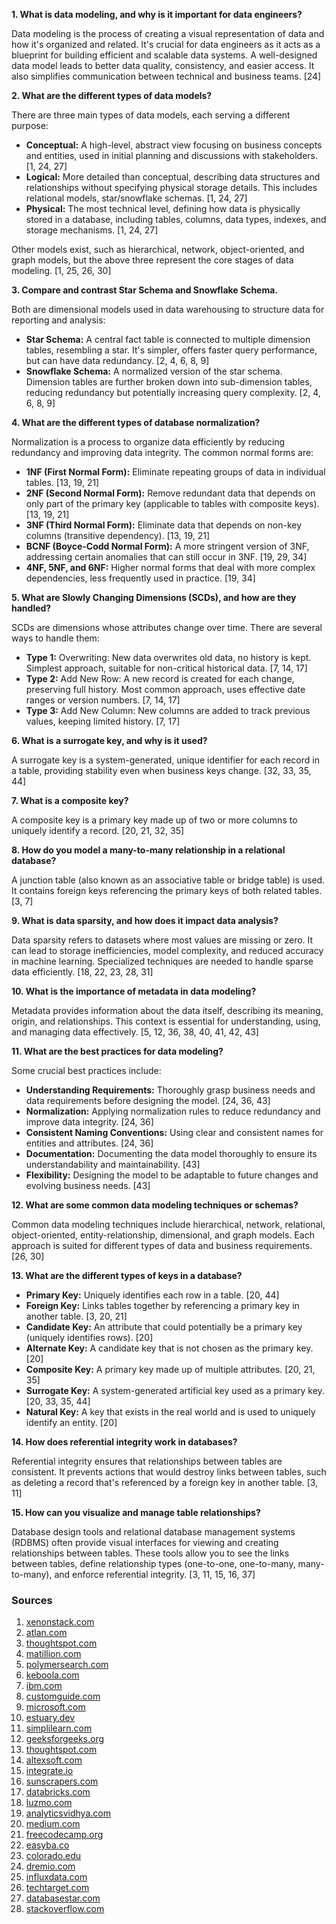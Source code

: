 **1. What is data modeling, and why is it important for data engineers?**

Data modeling is the process of creating a visual representation of data and how it's organized and related. It's crucial for data engineers as it acts as a blueprint for building efficient and scalable data systems. A well-designed data model leads to better data quality, consistency, and easier access.  It also simplifies communication between technical and business teams. [24]


**2. What are the different types of data models?**

There are three main types of data models, each serving a different purpose:

* **Conceptual:** A high-level, abstract view focusing on business concepts and entities, used in initial planning and discussions with stakeholders. [1, 24, 27]
* **Logical:** More detailed than conceptual, describing data structures and relationships without specifying physical storage details.  This includes relational models, star/snowflake schemas. [1, 24, 27]
* **Physical:**  The most technical level, defining how data is physically stored in a database, including tables, columns, data types, indexes, and storage mechanisms. [1, 24, 27]

Other models exist, such as hierarchical, network, object-oriented, and graph models, but the above three represent the core stages of data modeling. [1, 25, 26, 30]

**3. Compare and contrast Star Schema and Snowflake Schema.**

Both are dimensional models used in data warehousing to structure data for reporting and analysis:

* **Star Schema:**  A central fact table is connected to multiple dimension tables, resembling a star. It's simpler, offers faster query performance, but can have data redundancy. [2, 4, 6, 8, 9]
* **Snowflake Schema:** A normalized version of the star schema. Dimension tables are further broken down into sub-dimension tables, reducing redundancy but potentially increasing query complexity. [2, 4, 6, 8, 9]

**4. What are the different types of database normalization?**

Normalization is a process to organize data efficiently by reducing redundancy and improving data integrity. The common normal forms are:

* **1NF (First Normal Form):** Eliminate repeating groups of data in individual tables. [13, 19, 21]
* **2NF (Second Normal Form):**  Remove redundant data that depends on only part of the primary key (applicable to tables with composite keys). [13, 19, 21]
* **3NF (Third Normal Form):** Eliminate data that depends on non-key columns (transitive dependency). [13, 19, 21]
* **BCNF (Boyce-Codd Normal Form):** A more stringent version of 3NF, addressing certain anomalies that can still occur in 3NF. [19, 29, 34]
* **4NF, 5NF, and 6NF:**  Higher normal forms that deal with more complex dependencies, less frequently used in practice. [19, 34]


**5. What are Slowly Changing Dimensions (SCDs), and how are they handled?**

SCDs are dimensions whose attributes change over time.  There are several ways to handle them:

* **Type 1:** Overwriting: New data overwrites old data, no history is kept. Simplest approach, suitable for non-critical historical data. [7, 14, 17]
* **Type 2:** Add New Row:  A new record is created for each change, preserving full history. Most common approach, uses effective date ranges or version numbers. [7, 14, 17]
* **Type 3:** Add New Column: New columns are added to track previous values, keeping limited history. [7, 17]


**6. What is a surrogate key, and why is it used?**

A surrogate key is a system-generated, unique identifier for each record in a table, providing stability even when business keys change. [32, 33, 35, 44]

**7. What is a composite key?**

A composite key is a primary key made up of two or more columns to uniquely identify a record. [20, 21, 32, 35]

**8.  How do you model a many-to-many relationship in a relational database?**

A junction table (also known as an associative table or bridge table) is used.  It contains foreign keys referencing the primary keys of both related tables. [3, 7]


**9. What is data sparsity, and how does it impact data analysis?**

Data sparsity refers to datasets where most values are missing or zero. It can lead to storage inefficiencies, model complexity, and reduced accuracy in machine learning. Specialized techniques are needed to handle sparse data efficiently. [18, 22, 23, 28, 31]


**10. What is the importance of metadata in data modeling?**

Metadata provides information about the data itself, describing its meaning, origin, and relationships. This context is essential for understanding, using, and managing data effectively. [5, 12, 36, 38, 40, 41, 42, 43]

**11. What are the best practices for data modeling?**

Some crucial best practices include:

* **Understanding Requirements:**  Thoroughly grasp business needs and data requirements before designing the model. [24, 36, 43]
* **Normalization:** Applying normalization rules to reduce redundancy and improve data integrity. [24, 36]
* **Consistent Naming Conventions:** Using clear and consistent names for entities and attributes. [24, 36]
* **Documentation:**  Documenting the data model thoroughly to ensure its understandability and maintainability. [43]
* **Flexibility:** Designing the model to be adaptable to future changes and evolving business needs. [43]


**12. What are some common data modeling techniques or schemas?**

Common data modeling techniques include hierarchical, network, relational, object-oriented, entity-relationship, dimensional, and graph models.  Each approach is suited for different types of data and business requirements. [26, 30]

**13.  What are the different types of keys in a database?**

* **Primary Key:** Uniquely identifies each row in a table. [20, 44]
* **Foreign Key:**  Links tables together by referencing a primary key in another table. [3, 20, 21]
* **Candidate Key:**  An attribute that could potentially be a primary key (uniquely identifies rows). [20]
* **Alternate Key:** A candidate key that is not chosen as the primary key. [20]
* **Composite Key:**  A primary key made up of multiple attributes. [20, 21, 35]
* **Surrogate Key:**  A system-generated artificial key used as a primary key. [20, 33, 35, 44]
* **Natural Key:** A key that exists in the real world and is used to uniquely identify an entity. [20]


**14. How does referential integrity work in databases?**

Referential integrity ensures that relationships between tables are consistent. It prevents actions that would destroy links between tables, such as deleting a record that's referenced by a foreign key in another table. [3, 11]


**15. How can you visualize and manage table relationships?**

Database design tools and relational database management systems (RDBMS) often provide visual interfaces for viewing and creating relationships between tables.  These tools allow you to see the links between tables, define relationship types (one-to-one, one-to-many, many-to-many), and enforce referential integrity. [3, 11, 15, 16, 37]


### Sources

1. [xenonstack.com](https://vertexaisearch.cloud.google.com/grounding-api-redirect/AYygrcSgxpepq4DdD2V9YqeRRiRvctE0GJ29yAcLeOcVXK4Q5e05ut2gnMWkYn5QIBKLmJXoZ4q6piQ1t4Z0Kylu0GR5JHOW3eQ3i3pVNBBK7x9Egm-jcq0V9_GLCeaSlSgz98CnLxVxS04AmzBJvE0=)
2. [atlan.com](https://vertexaisearch.cloud.google.com/grounding-api-redirect/AYygrcTPLzA4zRtZauFZe65gxcQTNwJL3HjZ1A-FYeRsiSxZuCJLX-ntbRde5SONLVTdSBSiyfq2zBZIHIQfpo9-f-IlJcpEs9soXspQO7YDWn2U0FQ72qwqGXr3tBj-qru_etiIoky_SfNkA-aF-w==)
3. [thoughtspot.com](https://vertexaisearch.cloud.google.com/grounding-api-redirect/AYygrcTSUgOfCUTIfg_6AQisJiz_9dqGMkmjaqWUMb-QRXyaRTUVQZN_PncxIir3qJmqIcJ2wSieWWDG5TxyQRCOrkIH65RKeMD92HhoqvA-uYgbjMtng7QjwW3yFsYT2Uh7J-gQfYytrqKSJYD-7jw4CSEaVvXQiOIxA9YEFknGOd3Yr5nAm6tH6brIi9CmvWsLKDfq5US6bQMjdVr0JtM=)
4. [matillion.com](https://vertexaisearch.cloud.google.com/grounding-api-redirect/AYygrcTDGiupjm4ZtqZx-WHqi4u7Is8G4W_mwr8RRw1dFnzdvFMY2m-dJsCpbJvRBeBOJhFl5_CLDhBiaDea1q_lP_PUkDNKVTrOdb8JmnL6KIzSiTfuRt1_9pe5Rs-i2XAuA__lp7UTchcNp34Gjo2h1RTcfw==)
5. [polymersearch.com](https://vertexaisearch.cloud.google.com/grounding-api-redirect/AYygrcQtByxf_K8IM6fi-IUARuUBBvyCr2SiWHkcrvkjMqFbuAg_-vk_Golj9mYMqkXeVs44XWxeatbdT-vW6bU5vjMkDbOuN29zJwaEalQnm5P7mGk26qsbYWUw329mnuMwGgj1-ig6GnyElsBdoBpsI6PNqbVEqugNSZlHppM=)
6. [keboola.com](https://vertexaisearch.cloud.google.com/grounding-api-redirect/AYygrcTLop5jy4ZPw0fbsn1ZORtumtzAwFGwtyuzvD0tu99OqrD89wiDzySLsbxrO7btc43mB8feqVyL5flbXQZ6-p9x7ilcVUbRCuLnSAaZExic5aI3LSrLbvMSLc-digNr6GO1pkzt7i_cp_LCusghwIB2Rdzbqtbi)
7. [ibm.com](https://vertexaisearch.cloud.google.com/grounding-api-redirect/AYygrcQfoKuw2fBPpwxHXaZ15iw-OuL2_wrBE1ZXyjGNQbZkvhA1Uaf1RCuXLYu8sPGPtFjnhVHGPOQr_oojPLw_9z5xmKkA9Om20VxnntLGESIdCGOHrro_BjrCX2qEdflMC1LVaYo-bkB1eJXr-QaMGjqGii2itmcBq1x_ooEJAeM=)
8. [customguide.com](https://vertexaisearch.cloud.google.com/grounding-api-redirect/AYygrcRuEB4LNDdhMRW2M6KG6HbNDDgyyltpfs3gHiHm2Xy75leUvbq0h2Z0caqtC-1hZWyZGgX-hcD8coEeL88W0qUz-WUaZL4tYrPPmlShqoklXNjjqFrkG6z5GVWfdorxSZ657WpqdqZokLnoGCiadvjgtwHe9crWj7hLBE0QvvKGbg==)
9. [microsoft.com](https://vertexaisearch.cloud.google.com/grounding-api-redirect/AYygrcRdK5xW-ANFsp7wx9KTtTtqsSp5HSTTWOUEmO2ogXU-UJl0i-uyVGKpTYjTUbV1-jwxJOaImdCFlgLjwL7k6_yiJrtcLSoq-0jv4cANNe623gW0lWXn8v9HMMvzzjzkRXOvcs8og2Xss_WNUVXFpk4rrSIYoMS1uctDe_7VtfPlybrvJMQRxMdJe4fezbUYf4TIEfak7vIXlNojL-WsLspLtxyAEEH9)
10. [estuary.dev](https://vertexaisearch.cloud.google.com/grounding-api-redirect/AYygrcRmcdfCjj9HFVMNWzPpez0IrwPG39GKWBGFWF13UrtlVuj9zL9sIWYzzuZsPXhey2vZOPHtp31bUarAefbUH9TJrxAwDDsdLNJOd663ssjNwZizUsHcX5xh26ww8kRhYUrf)
11. [simplilearn.com](https://vertexaisearch.cloud.google.com/grounding-api-redirect/AYygrcTc3JTahLMoFpd7MuS2f_aBFkOJQdFMHgutM6-DErjECNpERq93TH_lQXgGGWxxB2mOGYTEdOgBUY_4ML02XyxN4cNH1--kVCOJyIBaYBFBWf3gUReCOxH_XCVYXlMUlMoIQclI3LELe5Nvz1r12dzUlEku)
12. [geeksforgeeks.org](https://vertexaisearch.cloud.google.com/grounding-api-redirect/AYygrcT9osFI3Ypdsv_ZCoousbomDY8KFozoLt1wDMf5ByYuiNotT74tl_u4vnddamm59maaAV2bjY1F_aCfJgVltIGnt6VjpeiRGoh5nVB8mo6YFbLEtGUwIy46Ty02lKhYeRh00gbQnt43xBenuqGgQV0ADAh8OZHx2yMHeYF4DnM14PBBWcl01u1xYJEfuA==)
13. [thoughtspot.com](https://vertexaisearch.cloud.google.com/grounding-api-redirect/AYygrcRgD3vm9ZCVqx_hVqWu3aCa7JpXu5l4ShEAJFjkrjYe5dPF_bu8i3rK3iu0veMJ2NgO1VZxwT4j892NnJ8f7RYusx_kq_un6KlsQt5lC3ZyAR1ek9AGNgUsr2h70QLNsemqkD6xcPJUtjE3QMWngn_DfN20p39pGbvLNeT-Km5W4MvCAsc-yuxLW7vNCXHCTQ==)
14. [altexsoft.com](https://vertexaisearch.cloud.google.com/grounding-api-redirect/AYygrcRnmzMFr64hi_O9n_fVj2RTWYEzLMyWyqBP1Ry9G4BjHy3dqubDtGq4Icmbytq5DqgkswwMmFDqpKG8jGCt3Umk6ODHM-LJRPA54sL0jPnJW_ZD_CO9zBoBSt8pWY9v0dhDZzYTeLkk)
15. [integrate.io](https://vertexaisearch.cloud.google.com/grounding-api-redirect/AYygrcSc7eoXwxYAzFGaANkOv-0-RJpuRILfFUuTHmPHISUIa51-BqV40vaoeaWMvA9WVoInwQ_w7uNxBpb6tF2jY0gXMITHkFjIt3J6cV1Sl64cKjGRQNy5Uwrd8o6CgRiOLzDOc1qX88vSYkbrvZuF7EkHnZY6_z0uc40Nd7GM2ogqCM4T-ldmNqh1eBLlTwynXO3QJHxazXPwiwXDL4v8S6izK5ax)
16. [sunscrapers.com](https://vertexaisearch.cloud.google.com/grounding-api-redirect/AYygrcQiaFca81oIG3IjOHxI8r1gn03S8kopj19gXoIr1aGrUangIW_f7lFkKLbRuVun2kKek600Wu_guEQr6VQV0MujSyJ6srJpq9P3OqFvXTh5uPpI3sNOP4V0uFKz8nREcWBiAcOCSnh7aG0XDaJ1xI571jPJRLsgFS9FkupL6g==)
17. [databricks.com](https://vertexaisearch.cloud.google.com/grounding-api-redirect/AYygrcSwZ7S7KLOay1syM7WP_xKjr1bovJNk7s-XN3vY9eMCUPawbT-Q-muEqaOPDO0Q7paQR6QMBCDfOkD5ulTeLFIkfMdoEngCvQziO_ZAu7rYGwBwsxKyn3bL9hBimP9kVL4_5HAH7CZ-TNhVvnY8GGJmF3zrGE7u1AUHT0jQCI1LNnR039nITmkdg0P2urn_TNm8-93j_pMa6nXYEN2qqKfcQTva2Z1BH2pMwFwUB471bfQ=)
18. [luzmo.com](https://vertexaisearch.cloud.google.com/grounding-api-redirect/AYygrcTTZhvm38FnzBQS9KD6cQmmNf1ZVybZ8rnqLy62pRbTlO3MF-q1C2Lsj29neWvu-IG7jEKWZejnZbuuVQbxDWCOU7rCLf51deoyGHrOEIj4g6FySAeiN_xl7XsND06bM5fprhMhQk4TPdKVZ2OdJm4=)
19. [analyticsvidhya.com](https://vertexaisearch.cloud.google.com/grounding-api-redirect/AYygrcRVOAmQXYo7DPhTITk55BsGNiOvfoQqUJPjeU99kEMxkI103RRZ2QtU9Urzgp-38SCi7mnkQetQvfcIxCq3wsobdUVvn9cVumnpw-ILg3lisDaQgn5ntyDaxJUfyOIXKs8z15sR1QlBxq2dRwtoxBEer6uFWoJLOqn1LPWpWNQV9zaOG0bZ3VrhvDD9q2U=)
20. [medium.com](https://vertexaisearch.cloud.google.com/grounding-api-redirect/AYygrcT71LLKRxi_7BbsqVQp7E4F6Z6P6NVDI1aO6c6TJWTCCpWcdyRmUevWq88c1KUgM5aNdZeCnXjpKJWCIutHxgMn2nV1vFWj7qbMxBZCj1eCfVdCD2lMLpiKkRQ-g5sDnhT_gNYMP5poikPFQA9qaBCwOmqa8vkCIAxMHUAf0DB5KTP_CDNz)
21. [freecodecamp.org](https://vertexaisearch.cloud.google.com/grounding-api-redirect/AYygrcRUgj0AR4Rpm48TVhapmyrss-tzS3w5hxocUv_wvlKoL2TdJuABElTJA0A68STs_Pe8nFOgyBnD8Jyews3bT1Q3t5_OR4XuumlU6W984Ha2Z328XLLW2yHXISnGXEYzVNSOmQyBoNBLOAq51r1bSY7fIjLZZO3j7DSMUBlJnNEURIKt_oJkNBfEwWUtxgz9)
22. [easyba.co](https://vertexaisearch.cloud.google.com/grounding-api-redirect/AYygrcQZ_dLcFBpbnroFnCy4c3kDoEkvB87rLuhTxk0A9yw0w4PhKLg9xqTLvWy9Exg5Zp3iGPBxkaYcp8qIX_3yjEP76QvMuk65BbyZEmCbW5b9nF0v1qUImjnU96Ay8hhmlloxII_9BfNOlmY_0gL_QQGJdXoIv2t1E5Wrmkk8oQRu5Laxr5w0uTG29OiDuX1gapSNJOoVuv7nPIMAo8g=)
23. [colorado.edu](https://vertexaisearch.cloud.google.com/grounding-api-redirect/AYygrcT2Dh6nOQiAjkeC-XlQgXRHsEBDOS9eLRZPjZPLZ3oFMAKWxqM-fFDfP7-EqIJi7hYFJLbZ0slcR0Ppki6_7KWJZsGF2v49uoWV_ctkB7V9tnHkrtA-FFEk6QGnEhv8Udhtlkzq8ZaUhHPCR7qPjWQgLw3u6usS08yO49xH2nSIAdRGXYxKPwE85tyIus5wIF0SrTcAGgl-x6h424j8_JzNq27FXX0kZpsxFkCRArnsUrVVb-vQuQ==)
24. [dremio.com](https://vertexaisearch.cloud.google.com/grounding-api-redirect/AYygrcSGyTqm9ViWs3lsam-jImlU-bKn9n6FeTAb10UrGlEVlIKZ5tM5PdGar7F8-bA9YPBmr64tVxsRfLPco75D1YVg2lQalNa06h-LrAhAbL5GKoQUr6hRjmQA9CMBNIrsfo-JK-K9)
25. [influxdata.com](https://vertexaisearch.cloud.google.com/grounding-api-redirect/AYygrcR2r2fz2nCH-oIpjzJY7Iy30KyfBBgoJ3iJrIxZCFtnKPLAm7_P3GKw7Elbf_QYoONOHCcgMmZbaKbzzkG0m-1R44CyY5RnPuCTpAe_tJcVOFXmuDEE8LuJxBkfQqECdAXidM33SvF_ScWMECZxUdPwYOQUs45X6ek=)
26. [techtarget.com](https://vertexaisearch.cloud.google.com/grounding-api-redirect/AYygrcS0RhqPlEHv4PpxSvGH3C3_EJD-DzCW3YTN6--DNoUhr3LVcGIXqsq7CwYAdQ45_MnmEhcFRk-MXTRL2NRZ5p2ls-ruiaMIzL5TFljDwBUqm3UQcFGAfgAMWPJfFmqZjdmmv6HCdum1SaeWpvUTngFoxsOGGcSXOVgWgjhHjLYi7TjWEt4qOKVn05U01brdArNMMBWqwWa9qCoBesR8Bd9P9uw=)
27. [databasestar.com](https://vertexaisearch.cloud.google.com/grounding-api-redirect/AYygrcT6P55rPcdVc6RvrW_7zcp61Gm4wzyZCrudOncqOc_bHADnQod-D1mi_MbEkzuhZWasErj6Pk8jl8ndAbCXBq1vR4m7z0yWtd3snP1zfiYkkUN10BE0o9NkSwPkY3KpJxlW88RYEQ==)
28. [stackoverflow.com](https://vertexaisearch.cloud.google.com/grounding-api-redirect/AYygrcTORhVrB9VBqQ7zb12rA5YH9_peiYttAp-wQHKmoAMm5WimsSUKDA-6arwWJkoGRXWHacnwmAeX7FI7Qin_9dTXUoHAMqUq75WfgO6cq1iq-8axjvHGosseYBZqLA7-9PZ-x5u2-iBVnA41u7QuabjcD0u7la7ugcPRSfIBonRhGXa8D9IZvN2WSPMwS-uu7cQuJIpAdmpkaYjwVaNW-FTSh4Vnj2jieg==)
